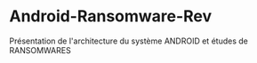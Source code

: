# Android-Ransomware-Rev
Présentation de l'architecture du système ANDROID et études de RANSOMWARES
